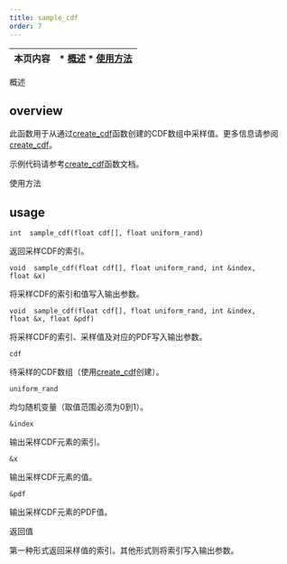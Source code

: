 ```yaml
---
title: sample_cdf
order: 7
---
```

| 本页内容 | * [概述](#overview) * [使用方法](#usage) |
| --- | --- |

概述

## overview

此函数用于从通过[create_cdf](create_cdf.html "从概率密度函数(PDF)值数组创建累积分布函数(CDF)")函数创建的CDF数组中采样值。更多信息请参阅[create_cdf](create_cdf.html "从概率密度函数(PDF)值数组创建累积分布函数(CDF)")。

示例代码请参考[create_cdf](create_cdf.html "从概率密度函数(PDF)值数组创建累积分布函数(CDF)")函数文档。

使用方法

## usage

`int  sample_cdf(float cdf[], float uniform_rand)`

返回采样CDF的索引。

`void  sample_cdf(float cdf[], float uniform_rand, int &index, float &x)`

将采样CDF的索引和值写入输出参数。

`void  sample_cdf(float cdf[], float uniform_rand, int &index, float &x, float &pdf)`

将采样CDF的索引、采样值及对应的PDF写入输出参数。

`cdf`

待采样的CDF数组（使用[create_cdf](create_cdf.html "从概率密度函数(PDF)值数组创建累积分布函数(CDF)")创建）。

`uniform_rand`

均匀随机变量（取值范围必须为0到1）。

`&index`

输出采样CDF元素的索引。

`&x`

输出采样CDF元素的值。

`&pdf`

输出采样CDF元素的PDF值。

返回值

第一种形式返回采样值的索引。其他形式则将索引写入输出参数。
